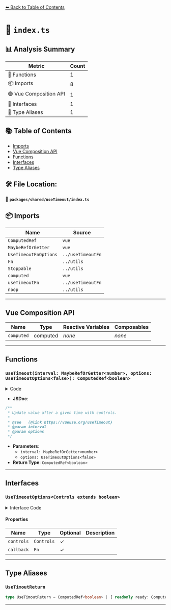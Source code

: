 [⬅️ Back to Table of Contents](../../../index.md)

# 📄 `index.ts`

## 📊 Analysis Summary

| Metric | Count |
|--------|-------|
| 🔧 Functions | 1 |
| 📦 Imports | 8 |
| 🟢 Vue Composition API | 1 |
| 📐 Interfaces | 1 |
| 📑 Type Aliases | 1 |

## 📚 Table of Contents

- [Imports](#imports)
- [Vue Composition API](#vue-composition-api)
- [Functions](#functions)
- [Interfaces](#interfaces)
- [Type Aliases](#type-aliases)

## 🛠️ File Location:
📂 **`packages/shared/useTimeout/index.ts`**

## 📦 Imports

| Name | Source |
|------|--------|
| `ComputedRef` | `vue` |
| `MaybeRefOrGetter` | `vue` |
| `UseTimeoutFnOptions` | `../useTimeoutFn` |
| `Fn` | `../utils` |
| `Stoppable` | `../utils` |
| `computed` | `vue` |
| `useTimeoutFn` | `../useTimeoutFn` |
| `noop` | `../utils` |


---

## Vue Composition API

| Name | Type | Reactive Variables | Composables |
|------|------|-------------------|-------------|
| `computed` | computed | *none* | *none* |


---

## Functions

### `useTimeout(interval: MaybeRefOrGetter<number>, options: UseTimeoutOptions<false>): ComputedRef<boolean>`

<details><summary>Code</summary>

```ts
export function useTimeout(interval?: MaybeRefOrGetter<number>, options?: UseTimeoutOptions<false>): ComputedRef<boolean>
```
</details>

- **JSDoc**:
```ts
/**
 * Update value after a given time with controls.
 *
 * @see   {@link https://vueuse.org/useTimeout}
 * @param interval
 * @param options
 */
```

- **Parameters**:
  - `interval: MaybeRefOrGetter<number>`
  - `options: UseTimeoutOptions<false>`
- **Return Type**: `ComputedRef<boolean>`

---

## Interfaces

### `UseTimeoutOptions<Controls extends boolean>`

<details><summary>Interface Code</summary>

```ts
export interface UseTimeoutOptions<Controls extends boolean> extends UseTimeoutFnOptions {
  /**
   * Expose more controls
   *
   * @default false
   */
  controls?: Controls
  /**
   * Callback on timeout
   */
  callback?: Fn
}
```
</details>

#### Properties

| Name | Type | Optional | Description |
|------|------|----------|-------------|
| `controls` | `Controls` | ✓ |  |
| `callback` | `Fn` | ✓ |  |


---

## Type Aliases

### `UseTimoutReturn`

```ts
type UseTimoutReturn = ComputedRef<boolean> | { readonly ready: ComputedRef<boolean> } & Stoppable;
```


---